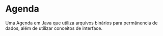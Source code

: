 # Agenda
Uma Agenda em Java que utiliza arquivos binários para permânencia de dados, além de utilizar conceitos de interface.
